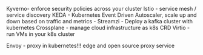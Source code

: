 Kyverno- enforce security policies across your cluster
Istio - service mesh / service discovery 
KEDA - Kubernetes Event Driven Autoscaler, scale up and down based on traffic and metrics
	- Streamzi - Deploy a kafka cluster with kubernetes
Crossplane - manage cloud infrastructure as k8s CRD
Virtio - run VMs in your k8s cluster 

Envoy - proxy in kubernetes!!! edge and open source proxy service
